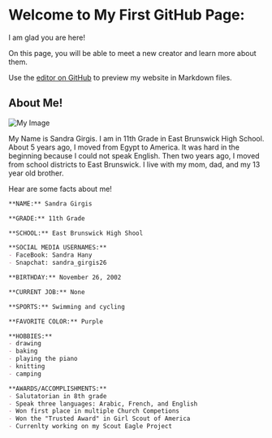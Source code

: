 # Welcome to My First GitHub Page:

I am glad you are here! 

On this page, you will be able to meet a new creator and learn more about them.

Use the [editor on GitHub](https://github.com/sandraHgirgis/First-Website-SandraGirgis/edit/master/README.md) to preview my website in Markdown files.


## About Me!

![My Image](https://parents.ebnet.org/genesis/sis/photos?type=student&studentID=108844)

My Name is Sandra Girgis. I am in 11th Grade in East Brunswick High School. About 5 years ago, I moved from Egypt to America. It was hard in the beginning because I could not speak English. Then two years ago, I moved from school districts to East Brunswick. I live with my mom, dad, and my 13 year old brother. 

Hear are some facts about me!

```markdown
**NAME:** Sandra Girgis

**GRADE:** 11th Grade 

**SCHOOL:** East Brunswick High Shool

**SOCIAL MEDIA USERNAMES:** 
- FaceBook: Sandra Hany
- Snapchat: sandra_girgis26

**BIRTHDAY:** November 26, 2002

**CURRENT JOB:** None

**SPORTS:** Swimming and cycling

**FAVORITE COLOR:** Purple

**HOBBIES:** 
- drawing
- baking
- playing the piano
- knitting
- camping

**AWARDS/ACCOMPLISHMENTS:** 
- Salutatorian in 8th grade 
- Speak three languages: Arabic, French, and English
- Won first place in multiple Church Competions
- Won the "Trusted Award" in Girl Scout of America
- Currenlty working on my Scout Eagle Project
